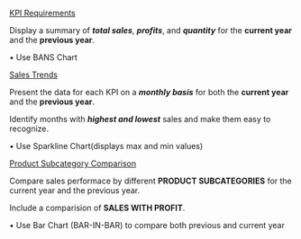 <ins>KPI Requirements</ins>

Display a summary of **_total sales_**, **_profits_**, and **_quantity_** for the **current year** and the **previous year**.

• Use BANS Chart


<ins>Sales Trends</ins>

Present the data for each KPI on a **_monthly basis_** for both the **current year** and the **previous year**.

Identify months with **_highest and lowest_** sales and make them easy to recognize.

• Use Sparkline Chart(displays max and min values)


<ins>Product Subcategory Comparison</ins>

Compare sales performace by different **PRODUCT SUBCATEGORIES** for the current year and the previous year.

Include a comparision of **SALES WITH PROFIT**.

•  Use Bar Chart (BAR-IN-BAR) to compare both previous and current year
